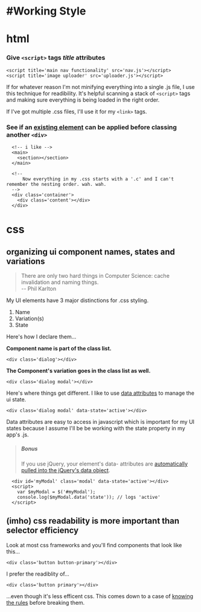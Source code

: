 #Working Style
=============

# html

### Give ``<script>`` tags ___title___ attributes
```
<script title='main nav functionality' src='nav.js'></script>
<script title='image uploader' src='uploader.js'></script>
```

If for whatever reason I'm not minifying everything into a single .js file, I use this technique for readibility. It's helpful scanning a stack of ``<script>`` tags and making sure everything is being loaded in the right order.

If I've got multiple .css files, I'll use it for my ``<link>`` tags.


### See if an [existing element](https://developer.mozilla.org/en-US/docs/Web/Guide/HTML/HTML5/HTML5_element_list) can be applied before classing another ``<div>``

```
  <!-- i like -->
  <main>
    <section></section>
  </main>

  <!-- 
      Now everything in my .css starts with a '.c' and I can't remember the nesting order. wah. wah. 
  -->
  <div class='container'>
    <div class='content'></div>
  </div>
```

# css

## organizing ui component names, states and variations

> There are only two hard things in Computer Science: cache invalidation and naming things.  
> -- Phil Karlton

My UI elements have 3 major distinctions for .css styling.

1. Name
2. Variation(s)
3. State

Here's how I declare them...

**Component name is part of the class list.**
```
<div class='dialog'></div>
```

**The Component's variation goes in the class list as well.**
```
<div class='dialog modal'></div>
```

Here's where things get different. I like to use [data attributes](https://developer.mozilla.org/en-US/docs/Web/Guide/HTML/Using_data_attributes) to manage the ui state.

```
<div class='dialog modal' data-state='active'></div>
```

Data attributes are easy to access in javascript which is important for my UI states because I assume I'll be be working with the state property in my app's .js.

> ##### Bonus
> If you use jQuery, your element's data- attributes are [automatically pulled into the jQuery's data object](http://api.jquery.com/data/#data-html5). 

```
  <div id='myModal' class='modal' data-state='active'></div>
  <script>
    var $myModal = $('#myModal');
    console.log($myModal.data('state')); // logs 'active'
  </script>
```

## (imho) css readability is more important than selector efficiency

Look at most css frameworks and you'll find components that look like this...

```
<div class='button button-primary'></div>
```

I prefer the readiblity of...
```
<div class='button primary'></div>
```
...even though it's less efficent css. This comes down to a case of [knowing the rules](https://developer.mozilla.org/en-US/docs/Web/Guide/CSS/Writing_efficient_CSS) before breaking them.


